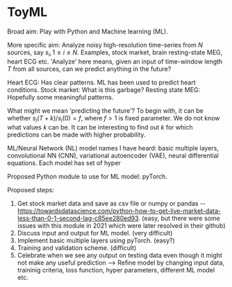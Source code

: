 # ToyML

Broad aim: Play with Python and Machine learning (ML).

More specific aim: Analyze noisy high-resolution time-series from $N$ sources, say $s_i, 1 \leq i \leq N.$ Examples, stock market, brain resting-state MEG, heart ECG etc. 'Analyze' here means, given an input of time-window length $T$ from all sources, can we predict anything in the future?


Heart ECG: Has clear patterns. ML has been used to predict heart conditions.
Stock market: What is this garbage?
Resting state MEG: Hopefully some meaningful patterns.

What might we mean 'predicting the future'? To begin with, it can be whether $s_i(T+k)/s_i(0) = f,$ where $f > 1$ is fixed parameter. We do not know what values $k$ can be. It can be interesting to find out $k$ for which predictions can be made with higher probability.

ML/Neural Network (NL) model names I have heard: basic multiple layers, convolutional NN (CNN), variational autoencoder (VAE), neural differential equations. Each model has set of hyper

Proposed Python module to use for ML model: pyTorch.

Proposed steps:
1. Get stock market data and save as csv file or numpy or pandas -- https://towardsdatascience.com/python-how-to-get-live-market-data-less-than-0-1-second-lag-c85ee280ed93. (easy, but there were some issues with this module in 2021 which were later resolved in their github)
2. Discuss input and output for ML model. (very difficult)
3. Implement basic multiple layers using pyTorch. (easy?)
4. Training and validation scheme. (difficult)
5. Celebrate when we see any output on testing data even though it might not make any useful prediction --> Refine model by changing input data, traininig criteria, loss function, hyper parameters, different ML model etc.


